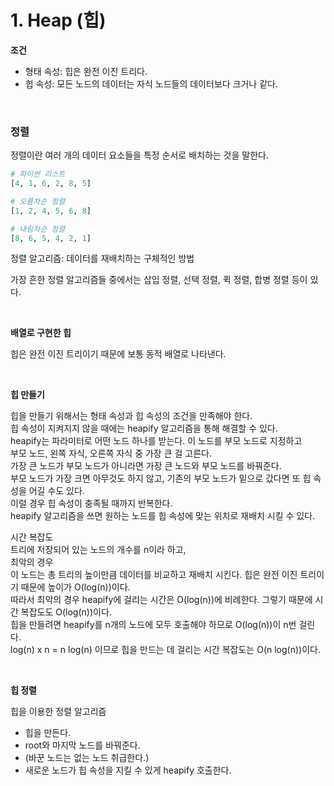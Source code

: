 # 1. Heap (힙)

**조건**

- 형태 속성: 힙은 완전 이진 트리다.
- 힙 속성: 모든 노드의 데이터는 자식 노드들의 데이터보다 크거나 같다.

<br>

### 정렬

정렬이란 여러 개의 데이터 요소들을 특정 순서로 배치하는 것을 말한다.

```python
# 파이썬 리스트
[4, 1, 6, 2, 8, 5]

# 오름차순 정렬
[1, 2, 4, 5, 6, 8]

# 내림차순 정렬
[8, 6, 5, 4, 2, 1]
```

정렬 알고리즘: 데이터를 재배치하는 구체적인 방법

가장 흔한 정렬 알고리즘들 중에서는 삽입 정렬, 선택 정렬, 퀵 정렬, 합병 정렬 등이 있다.

<br>

**배열로 구현한 힙**

힙은 완전 이진 트리이기 때문에 보통 동적 배열로 나타낸다. <br>

<br>

**힙 만들기**

힙을 만들기 위해서는 형태 속성과 힙 속성의 조건을 만족해야 한다. <br>
힙 속성이 지켜지지 않을 때에는 heapify 알고리즘을 통해 해결할 수 있다. <br>
heapify는 파라미터로 어떤 노드 하나를 받는다. 이 노드를 부모 노드로 지정하고 <br>
부모 노드, 왼쪽 자식, 오른쪽 자식 중 가장 큰 걸 고른다. <br>
가장 큰 노드가 부모 노드가 아니라면 가장 큰 노드와 부모 노드를 바꿔준다. <br>
부모 노드가 가장 크면 아무것도 하지 않고, 기존의 부모 노드가 밑으로 갔다면 또 힙 속성을 어길 수도 있다. <br>
이럴 경우 힙 속성이 충족될 때까지 반복한다. <br>
heapify 알고리즘을 쓰면 원하는 노드를 힙 속성에 맞는 위치로 재배치 시킬 수 있다. <br>

시간 복잡도 <br>
트리에 저장되어 있는 노드의 개수를 n이라 하고, <br>
최악의 경우 <br>
이 노드는 총 트리의 높이만큼 데이터를 비교하고 재배치 시킨다. 힙은 완전 이진 트리이기 때문에 높이가 O(log(n))이다. <br>
따라서 최악의 경우 heapify에 걸리는 시간은 O(log(n))에 비례한다. 그렇기 때문에 시간 복잡도도 O(log(n))이다. <br>
힙을 만들려면 heapify를 n개의 노드에 모두 호출해야 하므로 O(log(n))이 n번 걸린다. <br>
log(n) x n = n log(n) 이므로 힙을 만드는 데 걸리는 시간 복잡도는 O(n log(n))이다.

<br>

**힙 정렬**

힙을 이용한 정렬 알고리즘

- 힙을 만든다.
- root와 마지막 노드를 바꿔준다.
- (바꾼 노드는 없는 노드 취급한다.)
- 새로운 노드가 힙 속성을 지킬 수 있게 heapify 호출한다.

